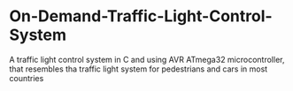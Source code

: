 # On-Demand-Traffic-Light-Control-System
 A traffic light control system in C and using AVR ATmega32 microcontroller, that resembles tha traffic light system for pedestrians and cars in most countries
